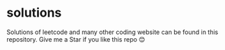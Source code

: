 # solutions
Solutions of leetcode and many other coding website
can be found in this repository.
Give me a Star if you like this repo 😊
